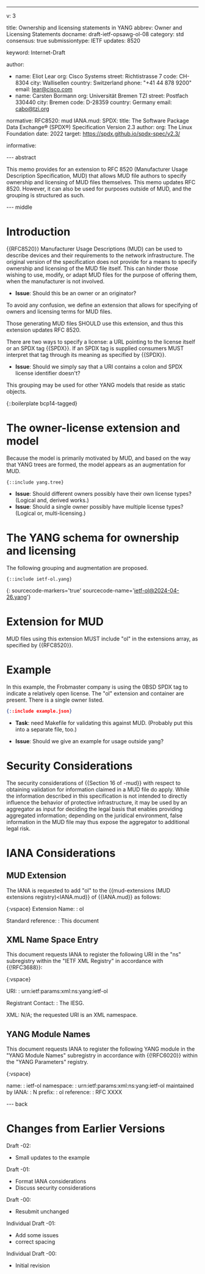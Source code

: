 ---
v: 3

title: Ownership and licensing statements in YANG
abbrev: Owner and Licensing Statements
docname: draft-ietf-opsawg-ol-08
category: std
consensus: true
submissiontype: IETF
updates: 8520

keyword: Internet-Draft

author:
 -  name: Eliot Lear
    org: Cisco Systems
    street: Richtistrasse 7
    code: CH-8304
    city: Wallisellen
    country: Switzerland
    phone: "+41 44 878 9200"
    email: lear@cisco.com
 -  name: Carsten Bormann
    org: Universität Bremen TZI
    street: Postfach 330440
    city: Bremen
    code: D-28359
    country: Germany
    email: cabo@tzi.org

normative:
   RFC8520: mud
   IANA.mud:
   SPDX:
     title: The Software Package Data Exchange® (SPDX®) Specification Version 2.3
     author:
       org: The Linux Foundation
     date: 2022
     target: https://spdx.github.io/spdx-spec/v2.3/

informative:

--- abstract

This memo provides for an extension to RFC 8520 (Manufacturer Usage
Description Specification, MUD) that allows
MUD file authors to specify ownership and licensing of MUD
files themselves.  This memo updates RFC 8520.  However, it
can also be used for purposes outside of MUD, and the grouping
is structured as such.

--- middle

Introduction
============

{{RFC8520}} Manufacturer Usage Descriptions (MUD) can be used to
describe devices and their requirements to the network infrastructure.
The original version of the specification does not provide for a
means to specify ownership and licensing of the MUD file itself.  This
can hinder those wishing to use, modify, or adapt MUD files for the
purpose of offering them, when the manufacturer is not involved.

* **Issue**: Should this be an owner or an originator?

To avoid any confusion, we define an extension that allows for
specifying of owners and licensing terms for MUD files.

Those generating MUD files SHOULD use this extension, and
thus this extension updates RFC 8520.

There are two ways to specify a license: a URL pointing to the license
itself or an SPDX tag {{SPDX}}.  If an SPDX tag is supplied consumers
MUST interpret that tag through its meaning as specified by {{SPDX}}.

* **Issue**: Should we simply say that a URI contains a colon and SPDX
  license identifier doesn't?

This grouping may be used for other YANG models that reside as
static objects.

{::boilerplate bcp14-tagged}

The owner-license extension and model
======================================

Because the model is primarily motivated by MUD, and based
on the way that YANG trees are formed, the model appears as
an augmentation for MUD.

~~~~~~~~~ yangtree
{::include yang.tree}
~~~~~~~~~


* **Issue**: Should different owners possibly have their own license
  types?  (Logical and, derived works.)
* **Issue**: Should a single owner possibly have multiple license
  types?  (Logical or, multi-licensing.)


The YANG schema for ownership and licensing
============================

The following grouping and augmentation are proposed.

~~~~~ yang
{::include ietf-ol.yang}
~~~~~
{: sourcecode-markers='true' sourcecode-name='ietf-ol@2024-04-26.yang'}

Extension for MUD
=================

MUD files using this extension MUST include "ol" in the extensions
array, as specified by {{RFC8520}}.

Example
=======

In this example, the Frobmaster company is using the 0BSD SPDX
tag to indicate a relatively open license.  The "ol" extension
and container are present.  There is a single owner listed.

~~~~~~~~ json
{::include example.json}
~~~~~~~~

* **Task**: need Makefile for validating this against MUD.
  (Probably put this into a separate file, too.)

* **Issue**: Should we give an example for usage outside yang?

Security Considerations
=======================

The security considerations of {{Section 16 of -mud}} with respect to
obtaining validation for information claimed in a MUD file do apply.
While the information described in this specification is not intended
to directly influence the behavior of protective infrastructure, it
may be used by an aggregator as input for deciding the legal basis
that enables providing aggregated information; depending on the
juridical environment, false information in the MUD file may thus
expose the aggregator to additional legal risk.

IANA Considerations
===================

MUD Extension
-------------

The IANA is requested to add "ol" to the
{{mud-extensions (MUD extensions registry)<IANA.mud}} of {{IANA.mud}}
as follows:

{:vspace}
Extension Name: 
: ol

Standard reference:
: This document

## XML Name Space Entry

This document requests IANA to register the following URI in the "ns"
subregistry within the "IETF XML Registry" in accordance with {{!RFC3688}}:

{:vspace}

URI:
: urn:ietf:params:xml:ns:yang:ietf-ol

Registrant Contact:
: The IESG.

XML: N/A; the requested URI is an XML namespace.

## YANG Module Names

This document requests IANA to register the following YANG module in
the "YANG Module Names" subregistry in accordance with {{!RFC6020}}
within the "YANG Parameters" registry.

{:vspace}

name:
: ietf-ol
namespace:
: urn:ietf:params:xml:ns:yang:ietf-ol
maintained by IANA:
: N
prefix:
: ol
reference:
: RFC XXXX

--- back


Changes from Earlier Versions
=============================

Draft -02:

  * Small updates to the example

Draft -01:

  * Format IANA considerations
  * Discuss security considerations

Draft -00:

  * Resubmit unchanged

Individual Draft -01:

  * Add some issues
  * correct spacing

Individual Draft -00:

  * Initial revision
